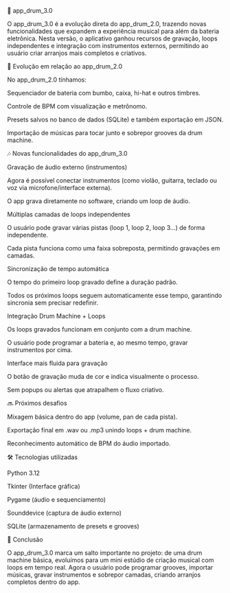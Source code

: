 🥁 app_drum_3.0

O app_drum_3.0 é a evolução direta do app_drum_2.0, trazendo novas funcionalidades que expandem a experiência musical para além da bateria eletrônica. Nesta versão, o aplicativo ganhou recursos de gravação, loops independentes e integração com instrumentos externos, permitindo ao usuário criar arranjos mais completos e criativos.

🚀 Evolução em relação ao app_drum_2.0

No app_drum_2.0 tínhamos:

Sequenciador de bateria com bumbo, caixa, hi-hat e outros timbres.

Controle de BPM com visualização e metrônomo.

Presets salvos no banco de dados (SQLite) e também exportação em JSON.

Importação de músicas para tocar junto e sobrepor grooves da drum machine.

🎶 Novas funcionalidades do app_drum_3.0

Gravação de áudio externo (instrumentos)

Agora é possível conectar instrumentos (como violão, guitarra, teclado ou voz via microfone/interface externa).

O app grava diretamente no software, criando um loop de áudio.

Múltiplas camadas de loops independentes

O usuário pode gravar várias pistas (loop 1, loop 2, loop 3…) de forma independente.

Cada pista funciona como uma faixa sobreposta, permitindo gravações em camadas.

Sincronização de tempo automática

O tempo do primeiro loop gravado define a duração padrão.

Todos os próximos loops seguem automaticamente esse tempo, garantindo sincronia sem precisar redefinir.

Integração Drum Machine + Loops

Os loops gravados funcionam em conjunto com a drum machine.

O usuário pode programar a bateria e, ao mesmo tempo, gravar instrumentos por cima.

Interface mais fluida para gravação

O botão de gravação muda de cor e indica visualmente o processo.

Sem popups ou alertas que atrapalhem o fluxo criativo.

🔜 Próximos desafios

Mixagem básica dentro do app (volume, pan de cada pista).

Exportação final em .wav ou .mp3 unindo loops + drum machine.

Reconhecimento automático de BPM do áudio importado.

🛠️ Tecnologias utilizadas

Python 3.12

Tkinter (Interface gráfica)

Pygame (áudio e sequenciamento)

Sounddevice (captura de áudio externo)

SQLite (armazenamento de presets e grooves)

📌 Conclusão

O app_drum_3.0 marca um salto importante no projeto: de uma drum machine básica, evoluímos para um mini estúdio de criação musical com loops em tempo real. Agora o usuário pode programar grooves, importar músicas, gravar instrumentos e sobrepor camadas, criando arranjos completos dentro do app.

